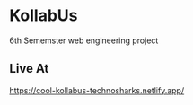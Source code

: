 # KollabUs

6th Sememster web engineering project

## Live At

https://cool-kollabus-technosharks.netlify.app/
